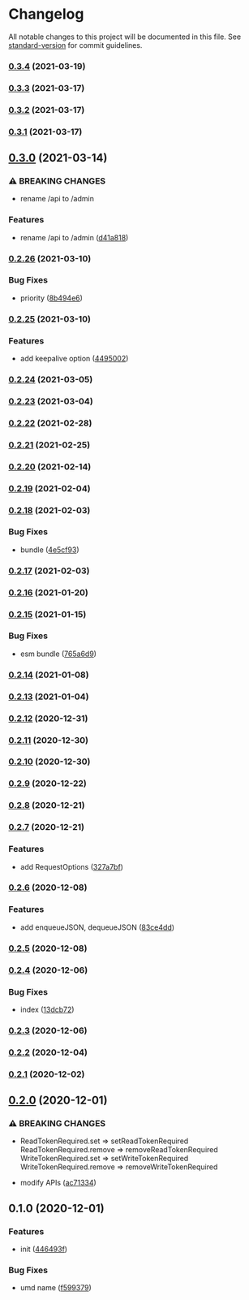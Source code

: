 # Changelog

All notable changes to this project will be documented in this file. See [standard-version](https://github.com/conventional-changelog/standard-version) for commit guidelines.

### [0.3.4](https://github.com/BlackGlory/chan-js/compare/v0.3.3...v0.3.4) (2021-03-19)

### [0.3.3](https://github.com/BlackGlory/chan-js/compare/v0.3.2...v0.3.3) (2021-03-17)

### [0.3.2](https://github.com/BlackGlory/chan-js/compare/v0.3.1...v0.3.2) (2021-03-17)

### [0.3.1](https://github.com/BlackGlory/chan-js/compare/v0.3.0...v0.3.1) (2021-03-17)

## [0.3.0](https://github.com/BlackGlory/chan-js/compare/v0.2.26...v0.3.0) (2021-03-14)


### ⚠ BREAKING CHANGES

* rename /api to /admin

### Features

* rename /api to /admin ([d41a818](https://github.com/BlackGlory/chan-js/commit/d41a818b7b2068d46f0b8bd0c69e77d0f216d69f))

### [0.2.26](https://github.com/BlackGlory/chan-js/compare/v0.2.25...v0.2.26) (2021-03-10)


### Bug Fixes

* priority ([8b494e6](https://github.com/BlackGlory/chan-js/commit/8b494e62bfd3fe53cdee973b1c46cd7ce30175b0))

### [0.2.25](https://github.com/BlackGlory/chan-js/compare/v0.2.24...v0.2.25) (2021-03-10)


### Features

* add keepalive option ([4495002](https://github.com/BlackGlory/chan-js/commit/4495002afd56b9d3b473c684887d22a521aa6b70))

### [0.2.24](https://github.com/BlackGlory/chan-js/compare/v0.2.23...v0.2.24) (2021-03-05)

### [0.2.23](https://github.com/BlackGlory/chan-js/compare/v0.2.22...v0.2.23) (2021-03-04)

### [0.2.22](https://github.com/BlackGlory/chan-js/compare/v0.2.21...v0.2.22) (2021-02-28)

### [0.2.21](https://github.com/BlackGlory/chan-js/compare/v0.2.20...v0.2.21) (2021-02-25)

### [0.2.20](https://github.com/BlackGlory/chan-js/compare/v0.2.19...v0.2.20) (2021-02-14)

### [0.2.19](https://github.com/BlackGlory/chan-js/compare/v0.2.18...v0.2.19) (2021-02-04)

### [0.2.18](https://github.com/BlackGlory/chan-js/compare/v0.2.17...v0.2.18) (2021-02-03)


### Bug Fixes

* bundle ([4e5cf93](https://github.com/BlackGlory/chan-js/commit/4e5cf93f30e02647133d4858d6592c238c53c659))

### [0.2.17](https://github.com/BlackGlory/chan-js/compare/v0.2.16...v0.2.17) (2021-02-03)

### [0.2.16](https://github.com/BlackGlory/chan-js/compare/v0.2.15...v0.2.16) (2021-01-20)

### [0.2.15](https://github.com/BlackGlory/chan-js/compare/v0.2.14...v0.2.15) (2021-01-15)


### Bug Fixes

* esm bundle ([765a6d9](https://github.com/BlackGlory/chan-js/commit/765a6d917ce49b5d0b5d70d8b472b210ee60f479))

### [0.2.14](https://github.com/BlackGlory/chan-js/compare/v0.2.13...v0.2.14) (2021-01-08)

### [0.2.13](https://github.com/BlackGlory/chan-js/compare/v0.2.12...v0.2.13) (2021-01-04)

### [0.2.12](https://github.com/BlackGlory/chan-js/compare/v0.2.11...v0.2.12) (2020-12-31)

### [0.2.11](https://github.com/BlackGlory/chan-js/compare/v0.2.10...v0.2.11) (2020-12-30)

### [0.2.10](https://github.com/BlackGlory/chan-js/compare/v0.2.9...v0.2.10) (2020-12-30)

### [0.2.9](https://github.com/BlackGlory/chan-js/compare/v0.2.8...v0.2.9) (2020-12-22)

### [0.2.8](https://github.com/BlackGlory/chan-js/compare/v0.2.7...v0.2.8) (2020-12-21)

### [0.2.7](https://github.com/BlackGlory/chan-js/compare/v0.2.6...v0.2.7) (2020-12-21)


### Features

* add RequestOptions ([327a7bf](https://github.com/BlackGlory/chan-js/commit/327a7bf6df3b33275412110004c981406d6d9501))

### [0.2.6](https://github.com/BlackGlory/chan-js/compare/v0.2.5...v0.2.6) (2020-12-08)


### Features

* add enqueueJSON, dequeueJSON ([83ce4dd](https://github.com/BlackGlory/chan-js/commit/83ce4ddbdfa7538a2f56a9f076cb83014f3d9dcc))

### [0.2.5](https://github.com/BlackGlory/chan-js/compare/v0.2.4...v0.2.5) (2020-12-08)

### [0.2.4](https://github.com/BlackGlory/chan-js/compare/v0.2.3...v0.2.4) (2020-12-06)


### Bug Fixes

* index ([13dcb72](https://github.com/BlackGlory/chan-js/commit/13dcb7213fce1967f5f80bf0ce7385192fa3238d))

### [0.2.3](https://github.com/BlackGlory/chan-js/compare/v0.2.2...v0.2.3) (2020-12-06)

### [0.2.2](https://github.com/BlackGlory/chan-js/compare/v0.2.1...v0.2.2) (2020-12-04)

### [0.2.1](https://github.com/BlackGlory/chan-js/compare/v0.2.0...v0.2.1) (2020-12-02)

## [0.2.0](https://github.com/BlackGlory/chan-js/compare/v0.1.0...v0.2.0) (2020-12-01)


### ⚠ BREAKING CHANGES

* ReadTokenRequired.set => setReadTokenRequired
ReadTokenRequired.remove => removeReadTokenRequired
WriteTokenRequired.set => setWriteTokenRequired
WriteTokenRequired.remove => removeWriteTokenRequired

* modify APIs ([ac71334](https://github.com/BlackGlory/chan-js/commit/ac71334203028d70b9b2743e15e4487f12342ffa))

## 0.1.0 (2020-12-01)


### Features

* init ([446493f](https://github.com/BlackGlory/chan-js/commit/446493fb798fafd9aca6cb69337f09e4121b7fad))


### Bug Fixes

* umd name ([f599379](https://github.com/BlackGlory/chan-js/commit/f59937940224837ec5ea8e78a41f84e76e6b694a))
